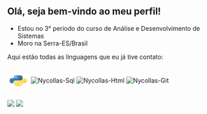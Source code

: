 ## Olá, seja bem-vindo ao meu perfil!

* Estou no 3° período do curso de Análise e Desenvolvimento de Sistemas
* Moro na Serra-ES/Brasil

Aqui estão todas as linguagens que eu já tive contato:
<div style="display: inline_block"><br>
  <img align="center" alt="Nycollas-Python" height="30" width="50" src="https://raw.githubusercontent.com/devicons/devicon/master/icons/python/python-original.svg">
  <img align="center" alt="Nycollas-Sql" height="30" width="50" src="https://cdn.jsdelivr.net/gh/devicons/devicon@latest/icons/azuresqldatabase/azuresqldatabase-original.svg">
  <img align="center" alt="Nycollas-Html" height="30" width="50" src="https://cdn.jsdelivr.net/gh/devicons/devicon@latest/icons/html5/html5-original-wordmark.svg">
  <img align="center" alt="Nycollas-Git" height="30" width="50" src="https://cdn.jsdelivr.net/gh/devicons/devicon@latest/icons/git/git-original.svg">
</div>

##

<a href = "mailto:cnycollasblenes@gmail.com"><img src="https://img.shields.io/badge/-Gmail-%23333?style=for-the-badge&logo=gmail&logoColor=white" target="_blank"></a>
<a href="https://https://www.linkedin.com/in/nycollas-blenes-ferreira-6a2065262/" target="_blank"><img src="https://img.shields.io/badge/-LinkedIn-%230077B5?style=for-the-badge&logo=linkedin&logoColor=white" target="_blank"></a>
